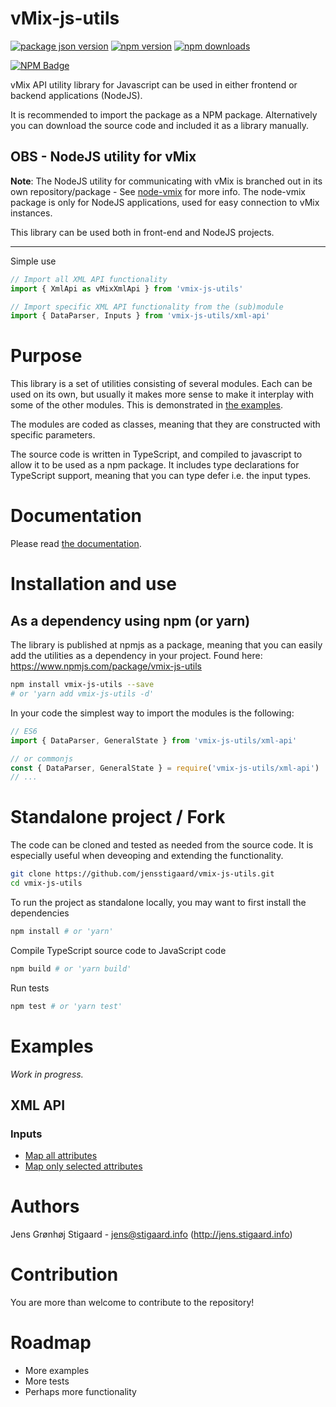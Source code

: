 # vMix-js-utils

[![package json version](https://img.shields.io/github/package-json/v/jensstigaard/vmix-js-utils.svg)](https://github.com/jensstigaard/vmix-js-utils)
[![npm version](https://badge.fury.io/js/vmix-js-utils.svg)](https://www.npmjs.com/package/vmix-js-utils)
[![npm downloads](https://img.shields.io/npm/dm/vmix-js-utils)](https://www.npmjs.com/package/vmix-js-utils)

[![NPM Badge](https://nodei.co/npm/vmix-js-utils.png)](https://npmjs.com/package/vmix-js-utils)

vMix API utility library for Javascript can be used in either frontend or backend applications (NodeJS).

It is recommended to import the package as a NPM package.
Alternatively you can download the source code and included it as a library manually.

## OBS - NodeJS utility for vMix
**Note**: The NodeJS utility for communicating with vMix is branched out in its own repository/package - See [node-vmix](https://github.com/jensstigaard/node-vmix) for more info.
The node-vmix package is only for NodeJS applications, used for easy connection to vMix instances.

This library can be used both in front-end and NodeJS projects.

---
Simple use
```javascript
// Import all XML API functionality
import { XmlApi as vMixXmlApi } from 'vmix-js-utils'

// Import specific XML API functionality from the (sub)module
import { DataParser, Inputs } from 'vmix-js-utils/xml-api'
```

# Purpose
This library is a set of utilities consisting of several modules. 
Each can be used on its own, but usually it makes more sense to make it interplay with some of the other modules.
This is demonstrated in [the examples](#examples).

The modules are coded as classes, meaning that they are constructed with specific parameters.

The source code is written in TypeScript, and compiled to javascript to allow it to be used as a npm package.
It includes type declarations for TypeScript support, meaning that you can type defer i.e. the input types.

# Documentation
Please read [the documentation](https://jensstigaard.github.io/vmix-js-utils/).

# Installation and use

## As a dependency using npm (or yarn)
The library is published at npmjs as a package, meaning that you can easily add the utilities as a dependency in your project.
Found here: https://www.npmjs.com/package/vmix-js-utils
```sh
npm install vmix-js-utils --save
# or 'yarn add vmix-js-utils -d'
```

In your code the simplest way to import the modules is the following:

```javascript
// ES6
import { DataParser, GeneralState } from 'vmix-js-utils/xml-api'

// or commonjs
const { DataParser, GeneralState } = require('vmix-js-utils/xml-api')
// ...
```


# Standalone project / Fork
The code can be cloned and tested as needed from the source code.
It is especially useful when deveoping and extending the functionality.

```sh
git clone https://github.com/jensstigaard/vmix-js-utils.git
cd vmix-js-utils
```

To run the project as standalone locally, you may want to first install the dependencies
```sh
npm install # or 'yarn'
```

Compile TypeScript source code to JavaScript code
```sh
npm build # or 'yarn build'
```

Run tests
```sh
npm test # or 'yarn test'
```


# Examples

*Work in progress.*

## XML API
### Inputs
- [Map all attributes](./examples/xml-api/input-mapping.js)
- [Map only selected attributes](./examples/xml-api/input-mapping-selective.js)


# Authors
Jens Grønhøj Stigaard - <jens@stigaard.info> (http://jens.stigaard.info)


# Contribution
You are more than welcome to contribute to the repository!


# Roadmap
 - More examples
 - More tests
 - Perhaps more functionality

